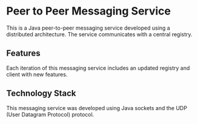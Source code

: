 # Peer to Peer Messaging Service

This is a Java peer-to-peer messaging service developed using a distributed architecture. The service communicates with a central registry.

## Features

Each iteration of this messaging service includes an updated registry and client with new features.

## Technology Stack

This messaging service was developed using Java sockets and the UDP (User Datagram Protocol) protocol. 
